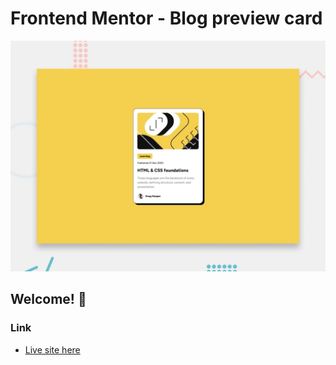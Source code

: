 # Frontend Mentor - Blog preview card

![Design preview for the Blog preview card coding challenge](./design/desktop-preview.jpg)

## Welcome! 👋

### Link

- [Live site here](https://master--cosmic-kelpie-466fe6.netlify.app/)

